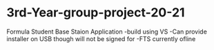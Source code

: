 # 3rd-Year-group-project-20-21
Formula Student Base Staion Application
-build using VS
-Can provide installer on USB though will not be signed for
-FTS currently ofline 
